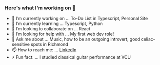 ### Here's what I'm working on 👋

- 🔭 I’m currently working on ... To-Do List in Typescript, Personal Site 
- 🌱 I’m currently learning ... Typescript, Python
- 👯 I’m looking to collaborate on ... React
- 🤔 I’m looking for help with ... My first web dev role!
- 💬 Ask me about ... Music, how to be an outgoing introvert, good celiac-sensitive spots in Richmond
- 📫 How to reach me: ... [LinkedIn](https://www.linkedin.com/in/patrickmahloy/)
- ⚡ Fun fact: ... I studied classical guitar performance at VCU

